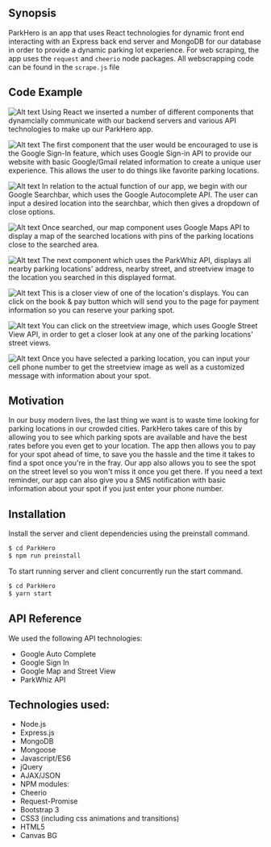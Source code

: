 ## Synopsis

ParkHero is an app that uses React technologies for dynamic front end interacting with an Express back end server and MongoDB for our database in order to provide a dynamic parking lot experience. For web scraping, the app uses the `request` and `cheerio` node packages. All webscrapping code can be found in the `scrape.js` file

## Code Example

![Alt text](./screenshots/1.jpg?raw=true "Overview")
Using React we inserted a number of different components that dynamcially communicate with our backend servers and various API technologies to make up our ParkHero app.

![Alt text](./screenshots/2.jpg?raw=true "Google Sign-In")
The first component that the user would be encouraged to use is the Google Sign-In feature, which uses Google Sign-in API to provide our website with basic Google/Gmail related information to create a unique user experience. This allows the user to do things like favorite parking locations.

![Alt text](./screenshots/3.jpg?raw=true "Google Searchbar")
In relation to the actual function of our app, we begin with our Google Searchbar, which uses the Google Autocomplete API. The user can input a desired location into the searchbar, which then gives a dropdown of close options.

![Alt text](./screenshots/4.jpg?raw=true "Google Map")
Once searched, our map component uses Google Maps API to display a map of the searched locations with pins of the parking locations close to the searched area.

![Alt text](./screenshots/5.jpg?raw=true "Parking Location Overview")
The next component which uses the ParkWhiz API, displays all nearby parking locations' address, nearby street, and streetview image to the location you searched in this displayed format.

![Alt text](./screenshots/6.jpg?raw=true "Individual Parking Location")
This is a closer view of one of the location's displays. You can click on the book & pay button which will send you to the page for payment information so you can reserve your parking spot.

![Alt text](./screenshots/7.jpg?raw=true "Google Streetview")
You can click on the streetview image, which uses Google Street View API, in order to get a closer look at any one of the parking locations' street views. 

![Alt text](./screenshots/8.jpg?raw=true "SMS")
Once you have selected a parking location, you can input your cell phone number to get the streetview image as well as a customized message with information about your spot.


## Motivation

In our busy modern lives, the last thing we want is to waste time looking for parking locations in our crowded cities. ParkHero takes care of this by allowing you to see which parking spots are available and have the best rates before you even get to your location. The app then allows you to pay for your spot ahead of time, to save you the hassle and the time it takes to find a spot once you're in the fray. Our app also allows you to see the spot on the street level so you won't miss it once you get there. If you need a text reminder, our app can also give you a SMS notification with basic information about your spot if you just enter your phone number. 

## Installation

Install the server and client dependencies using the preinstall command.

```sh
$ cd ParkHero
$ npm run preinstall
```

To start running server and client concurrently run the start command.

```sh
$ cd ParkHero
$ yarn start
```

## API Reference

We used the following API technologies:

* Google Auto Complete
* Google Sign In
* Google Map and Street View
* ParkWhiz API

## Technologies used:
* Node.js
* Express.js
* MongoDB
* Mongoose
* Javascript/ES6
* jQuery
* AJAX/JSON
* NPM modules:
 * Cheerio
 * Request-Promise
* Bootstrap 3
* CSS3 (including css animations and transitions)
* HTML5
* Canvas BG